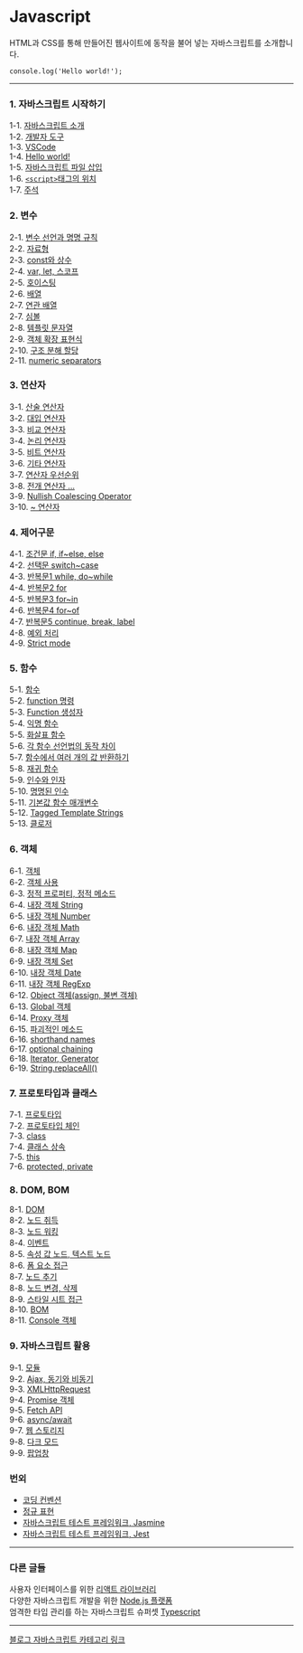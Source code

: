 # Javascript
HTML과 CSS를 통해 만들어진 웹사이트에 동작을 불어 넣는 자바스크립트를 소개합니다. <br/>
```ecmascript 6
console.log('Hello world!');
```

---
### 1. 자바스크립트 시작하기
1-1. [자바스크립트 소개](https://velog.io/@bami/Javascript-%EC%9E%90%EB%B0%94%EC%8A%A4%ED%81%AC%EB%A6%BD%ED%8A%B8) <br/>
1-2. [개발자 도구](https://velog.io/@bami/%EA%B0%9C%EB%B0%9C%EC%9E%90-%EB%8F%84%EA%B5%AC%ED%81%AC%EB%A1%AC) <br/>
1-3. [VSCode](https://velog.io/@bami/Javascript-%EC%9E%90%EB%B0%94%EC%8A%A4%ED%81%AC%EB%A6%BD%ED%8A%B8-%EC%97%90%EB%94%94%ED%84%B0-vscode) <br/>
1-4. [Hello world!](https://velog.io/@bami/Javascript-Hello-World) <br/>
1-5. [자바스크립트 파일 삽입](https://velog.io/@bami/Javascript-HTML-%EB%AC%B8%EC%84%9C%EC%97%90-%EC%9E%90%EB%B0%94%EC%8A%A4%ED%81%AC%EB%A6%BD%ED%8A%B8-%EC%82%BD%EC%9E%85) <br/>
1-6. [`<script>`태그의 위치](https://velog.io/@bami/Javascript-script%ED%83%9C%EA%B7%B8%EC%9D%98-%EC%9C%84%EC%B9%98) <br/>
1-7. [주석](https://velog.io/@bami/Javascript-%EC%A3%BC%EC%84%9D) <br/>

### 2. 변수
2-1. [변수 선언과 명명 규칙](https://velog.io/@bami/Javascript-%EC%A3%BC%EC%84%9D) <br/>
2-2. [자료형](https://velog.io/@bami/Javascript-%EC%9E%90%EB%A3%8C%ED%98%95) <br/>
2-3. [const와 상수](https://velog.io/@bami/Javascript-%EC%83%81%EC%88%98%EC%99%80-const) <br/>
2-4. [var, let, 스코프](https://velog.io/@bami/Javascript-var%EC%99%80-let-%EC%8A%A4%EC%BD%94%ED%94%84-%EA%B0%9C%EB%85%90) <br/>
2-5. [호이스팅](https://velog.io/@bami/Javascript-%ED%98%B8%EC%9D%B4%EC%8A%A4%ED%8C%85) <br/>
2-6. [배열](https://velog.io/@bami/Javascript-%EB%B0%B0%EC%97%B4) <br/>
2-7. [연관 배열](https://velog.io/@bami/Javascript-%EC%97%B0%EA%B4%80-%EB%B0%B0%EC%97%B4) <br/>
2-7. [심볼](https://velog.io/@bami/Javascript-Symbol) <br/>
2-8. [템플릿 문자열](https://velog.io/@bami/Javascript-%ED%85%9C%ED%94%8C%EB%A6%BF-%EB%AC%B8%EC%9E%90%EC%97%B4) <br/>
2-9. [객체 확장 표현식](https://velog.io/@bami/Javascript-%EA%B0%9D%EC%B2%B4-%ED%99%95%EC%9E%A5-%ED%91%9C%ED%98%84%EC%8B%9D) <br/>
2-10. [구조 분해 할당](https://velog.io/@bami/Javascript-%EA%B5%AC%EC%A1%B0-%EB%B6%84%ED%95%B4-%ED%95%A0%EB%8B%B9) <br/>
2-11. [numeric separators](https://velog.io/@bami/Javascript-numeric-separators) <br/>

### 3. 연산자
3-1. [산술 연산자](https://velog.io/@bami/Javascript-%EC%82%B0%EC%88%A0-%EC%97%B0%EC%82%B0%EC%9E%90) <br/>
3-2. [대입 연산자](https://velog.io/@bami/Javascript-%EB%8C%80%EC%9E%85-%EC%97%B0%EC%82%B0%EC%9E%90) <br/>
3-3. [비교 연산자](https://velog.io/@bami/Javascript-%EB%B9%84%EA%B5%90-%EC%97%B0%EC%82%B0%EC%9E%90) <br/>
3-4. [논리 연산자](https://velog.io/@bami/Javascript-%EB%85%BC%EB%A6%AC-%EC%97%B0%EC%82%B0%EC%9E%90) <br/>
3-5. [비트 연산자](https://velog.io/@bami/Javascript-%EB%B9%84%ED%8A%B8-%EC%97%B0%EC%82%B0%EC%9E%90) <br/>
3-6. [기타 연산자](https://velog.io/@bami/Javascript-%EA%B8%B0%ED%83%80-%EC%97%B0%EC%82%B0%EC%9E%90%EB%93%A4) <br/>
3-7. [연산자 우선순위](https://velog.io/@bami/Javascript-%EC%97%B0%EC%82%B0%EC%9E%90-%EC%9A%B0%EC%84%A0%EC%88%9C%EC%9C%84) <br/>
3-8. [전개 연산자 ...](https://velog.io/@bami/Javascript-%EC%A0%84%EA%B0%9C-%EC%97%B0%EC%82%B0%EC%9E%90) <br/>
3-9. [Nullish Coalescing Operator](https://velog.io/@bami/Javascript-Nullish-Coalescing-Operator) <br/>
3-10. [~ 연산자](https://velog.io/@bami/Javascript) <br>


### 4. 제어구문
4-1. [조건문 if, if~else, else](https://velog.io/@bami/Javascript-%EC%A1%B0%EA%B1%B4%EB%AC%B8) <br/>
4-2. [선택문 switch~case](https://velog.io/@bami/Javascript-%EC%84%A0%ED%83%9D%EB%AC%B8) <br/>
4-3. [반복문1 while, do~while](https://velog.io/@bami/Javascript-%EB%B0%98%EB%B3%B5%EB%AC%B81) <br/>
4-4. [반복문2 for](https://velog.io/@bami/Javascript-%EB%B0%98%EB%B3%B5%EB%AC%B82-for) <br/>
4-5. [반복문3 for~in](https://velog.io/@bami/Javascript-%EB%B0%98%EB%B3%B5%EB%AC%B8-3-forin) <br/>
4-6. [반복문4 for~of](https://velog.io/@bami/Javascript-%EB%B0%98%EB%B3%B5%EB%AC%B8-4-forof) <br/>
4-7. [반복문5 continue, break, label](https://velog.io/@bami/Javascript-%EB%B0%98%EB%B3%B5%EB%AC%B8-%EC%A0%9C%EC%96%B4) <br/>
4-8. [예외 처리](https://velog.io/@bami/Javascript-%EC%98%88%EC%99%B8-%EC%B2%98%EB%A6%AC-trycatch) <br/>
4-9. [Strict mode](https://velog.io/@bami/Javascript-Strict-mode) <br/>

### 5. 함수
5-1. [함수](https://velog.io/@bami/Javascript-%ED%95%A8%EC%88%98) <br/>
5-2. [function 명령](https://velog.io/@bami/Javascript-%EC%82%AC%EC%9A%A9%EC%9E%90-%EC%A0%95%EC%9D%98-%ED%95%A8%EC%88%98-1-function-%EB%AA%85%EB%A0%B9) <br/>
5-3. [Function 생성자](https://velog.io/@bami/Javascript-%EC%82%AC%EC%9A%A9%EC%9E%90-%EC%A0%95%EC%9D%98-%ED%95%A8%EC%88%98-2-Function-%EC%83%9D%EC%84%B1%EC%9E%90) <br/>
5-4. [익명 함수](https://velog.io/@bami/Javascript-%EC%82%AC%EC%9A%A9%EC%9E%90-%EC%A0%95%EC%9D%98-%ED%95%A8%EC%88%98-3-%ED%95%A8%EC%88%98-%EB%A6%AC%ED%84%B0%EB%9F%B4) <br/>
5-5. [화살표 함수](https://velog.io/@bami/Javascript-%EC%82%AC%EC%9A%A9%EC%9E%90-%EC%A0%95%EC%9D%98-%ED%95%A8%EC%88%98-4-%EC%95%A0%EB%A1%9C%EC%9A%B0-%ED%95%A8%EC%88%98) <br/>
5-6. [각 함수 선언법의 동작 차이](https://velog.io/@bami/Javascript-function-%EB%AA%85%EB%A0%B9%EA%B3%BC-Function-%EB%AA%85%EB%A0%B9%ED%95%A8%EC%88%98-%EB%A6%AC%ED%84%B0%EB%9F%B4%EC%9D%98-%EC%9E%91%EB%8F%99) <br/>
5-7. [함수에서 여러 개의 값 반환하기](https://velog.io/@bami/Javascript-%ED%95%A8%EC%88%98%EC%97%90%EC%84%9C-%EC%97%AC%EB%9F%AC-%EA%B0%92-%EB%B0%98%ED%99%98) <br/>
5-8. [재귀 함수](https://bamtory29.tistory.com/entry/Javascript-%EC%9E%AC%EA%B7%80-%ED%95%A8%EC%88%98?category=924733) <br/>
5-9. [인수와 인자](https://velog.io/@bami/Javascript-%EC%9D%B8%EC%88%98%EC%99%80-%EC%9D%B8%EC%9E%90) <br/>
5-10. [명명된 인수](https://velog.io/@bami/Javascript-%EB%AA%85%EB%AA%85%EB%90%9C-%EC%9D%B8%EC%88%98) <br/>
5-11. [기본값 함수 매개변수](https://velog.io/@bami/Javascript-default-function-parameter) <br/>
5-12. [Tagged Template Strings](https://velog.io/@bami/Javascript-Tagged-Template-Strings) <br/>
5-13. [클로저](https://velog.io/@bami/Javascript-Closure) <br/>

### 6. 객체
6-1. [객체](https://velog.io/@bami/Javascript-%EA%B0%9D%EC%B2%B4) <br/>
6-2. [객체 사용](https://bamtory29.tistory.com/entry/Javascript-%EA%B0%9D%EC%B2%B4-%EC%82%AC%EC%9A%A9%ED%95%98%EA%B8%B0?category=924733) <br/>
6-3. [정적 프로퍼티, 정적 메소드](https://velog.io/@bami/Javascript-%EC%A0%95%EC%A0%81-%ED%94%84%EB%A1%9C%ED%8D%BC%ED%8B%B0%EC%99%80-%EC%A0%95%EC%A0%81-%EB%A9%94%EC%86%8C%EB%93%9C) <br/>
6-4. [내장 객체 String](https://velog.io/@bami/Javascript-%EB%82%B4%EC%9E%A5-%EA%B0%9D%EC%B2%B4-String) <br/>
6-5. [내장 객체 Number](https://velog.io/@bami/Javascript-%EB%82%B4%EC%9E%A5-%EA%B0%9D%EC%B2%B4-Number) </br>
6-6. [내장 객체 Math](https://velog.io/@bami/Javascript-%EB%82%B4%EC%9E%A5-%EA%B0%9D%EC%B2%B4-Math) <br/>
6-7. [내장 객체 Array](https://velog.io/@bami/Javascript-%EB%82%B4%EC%9E%A5-%EA%B0%9D%EC%B2%B4-Array) <br/>
6-8. [내장 객체 Map](https://velog.io/@bami/Javascript-%EB%82%B4%EC%9E%A5-%EA%B0%9D%EC%B2%B4-Map) <br/>
6-9. [내장 객체 Set](https://velog.io/@bami/Javascript-%EB%82%B4%EC%9E%A5-%EA%B0%9D%EC%B2%B4-Set) <br/>
6-10. [내장 객체 Date](https://velog.io/@bami/Javascript-%EB%82%B4%EC%9E%A5-%EA%B0%9D%EC%B2%B4-Date) <br/>
6-11. [내장 객체 RegExp](https://velog.io/@bami/Javascript-%EB%82%B4%EC%9E%A5-%EA%B0%9D%EC%B2%B4-RegExp) <br/>
6-12. [Object 객체(assign, 불변 객체)](https://velog.io/@bami/Javascript-%EB%82%B4%EC%9E%A5-%EA%B0%9D%EC%B2%B4-Object) <br/>
6-13. [Global 객체](https://velog.io/@bami/Javascript-%EB%82%B4%EC%9E%A5-%EA%B0%9D%EC%B2%B4-Global) <br/>
6-14. [Proxy 객체](https://velog.io/@bami/Javascript-Proxy-%EA%B0%9D%EC%B2%B4) <br/>
6-15. [파괴적인 메소드](https://velog.io/@bami/%ED%8C%8C%EA%B4%B4%EC%A0%81%EC%9D%B8-%EB%A9%94%EC%86%8C%EB%93%9C) <br/>
6-16. [shorthand names](https://velog.io/@bami/Javascript-shorthand-names) <br/>
6-17. [optional chaining](https://velog.io/@bami/Javascript-optional-chaining) <br/>
6-18. [Iterator, Generator](https://velog.io/@bami/Javascript-Iterator-Generator) <br/>
6-19. [String.replaceAll()](https://velog.io/@bami/Javascript-String.replaceAll) <br>

### 7. 프로토타입과 클래스
7-1. [프로토타입](https://velog.io/@bami/Javascript-%ED%94%84%EB%A1%9C%ED%86%A0%ED%83%80%EC%9E%85) <br/>
7-2. [프로토타입 체인](https://velog.io/@bami/Javascript-%ED%94%84%EB%A1%9C%ED%86%A0%ED%83%80%EC%9E%85-%EC%B2%B4%EC%9D%B8) <br/>
7-3. [class](https://velog.io/@bami/Javascript-%ED%81%B4%EB%9E%98%EC%8A%A4-ot9rtjxb) <br/>
7-4. [클래스 상속](https://velog.io/@bami/Javascript-%ED%81%B4%EB%9E%98%EC%8A%A4-%EC%83%81%EC%86%8D) <br/>
7-5. [this](https://velog.io/@bami/Javascript-this) <br/>
7-6. [protected, private](https://velog.io/@bami/Javascript-protected%EC%99%80-private-%EB%A9%A4%EB%B2%84-%EC%A0%95%EC%9D%98)

### 8. DOM, BOM
8-1. [DOM](https://velog.io/@bami/Javascript-%EB%AC%B8%EC%84%9C-%EA%B0%9D%EC%B2%B4-%EB%AA%A8%EB%8D%B8-DOM) <br/>
8-2. [노드 취득](https://velog.io/@bami/Javascript-%EB%85%B8%EB%93%9C-%EC%B7%A8%EB%93%9D) <br/>
8-3. [노드 워킹](https://velog.io/@bami/Javascript-%EB%85%B8%EB%93%9C-%EC%9B%8C%ED%82%B9) <br/>
8-4. [이벤트](https://velog.io/@bami/Javascript-%EC%9D%B4%EB%B2%A4%ED%8A%B8) <br/>
8-5. [속성 값 노드, 텍스트 노드](https://velog.io/@bami/Javascirpt-%EC%86%8D%EC%84%B1-%EA%B0%92-%EB%85%B8%EB%93%9C-%ED%85%8D%EC%8A%A4%ED%8A%B8-%EB%85%B8%EB%93%9C) <br/>
8-6. [폼 요소 접근](https://velog.io/@bami/Javascript-%ED%8F%BC-%EC%9A%94%EC%86%8C-%EC%A0%91%EA%B7%BC) <br/>
8-7. [노드 추기](https://velog.io/@bami/Javascript-%EB%85%B8%EB%93%9C-%EC%B6%94%EA%B0%80%ED%95%98%EA%B8%B0) <br/>
8-8. [노드 변경, 삭제](https://velog.io/@bami/Javascript-%EB%85%B8%EB%93%9C-%EB%B3%80%EA%B2%BD%EA%B3%BC-%EC%82%AD%EC%A0%9C) <br/>
8-9. [스타일 시트 접근](https://velog.io/@bami/Javacript-%EC%8A%A4%ED%83%80%EC%9D%BC-%EC%8B%9C%ED%8A%B8-%EC%A0%91%EA%B7%BC) <br/>
8-10. [BOM](https://velog.io/@bami/Javascirpt-%EB%B8%8C%EB%9D%BC%EC%9A%B0%EC%A0%80-%EA%B0%9D%EC%B2%B4-%EB%AA%A8%EB%8D%B8-BOM) <br/>
8-11. [Console 객체](https://velog.io/@bami/Javascript-Console-%EA%B0%9D%EC%B2%B4) <br/>

### 9. 자바스크립트 활용
9-1. [모듈](https://velog.io/@bami/Javascript-%EB%AA%A8%EB%93%88-Module) <br/>
9-2. [Ajax, 동기와 비동기](https://bamtory29.tistory.com/entry/Ajax) <br/>
9-3. [XMLHttpRequest](https://velog.io/@bami/Javascript-XMLHttpRequest) <br/>
9-4. [Promise 객체](https://velog.io/@bami/Javascript-Promise-%EA%B0%9D%EC%B2%B4) <br/>
9-5. [Fetch API](https://velog.io/@bami/Javascript-Fetch-API) <br/>
9-6. [async/await](https://velog.io/@bami/Javascript-asyncawait) <br/>
9-7. [웹 스토리지](https://velog.io/@bami/Javascript-%EC%9B%B9-%EC%8A%A4%ED%86%A0%EB%A6%AC%EC%A7%80-Web-Storage) <br/>
9-8. [다크 모드](https://velog.io/@bami/%EB%8B%A4%ED%81%AC-%EB%AA%A8%EB%93%9C-%EB%A7%8C%EB%93%A4%EA%B8%B0) <br/>
9-9. [팝업창](https://velog.io/@bami/%ED%8C%9D%EC%97%85%EC%B0%BD-%EB%A7%8C%EB%93%A4%EA%B8%B0) <br/>

### 번외  
- [코딩 컨벤션](https://velog.io/@bami/Javascript-%EC%9E%90%EB%B0%94%EC%8A%A4%ED%81%AC%EB%A6%BD%ED%8A%B8-%EC%BD%94%EB%94%A9-%EC%BB%A8%EB%B2%A4%EC%85%98) <br/>
- [정규 표현](https://velog.io/@bami/Javascript-%EC%A0%95%EA%B7%9C-%ED%91%9C%ED%98%84) <br/>
- [자바스크립트 테스트 프레임워크, Jasmine](https://velog.io/@bami/Javascript-%EC%9E%90%EB%B0%94%EC%8A%A4%ED%81%AC%EB%A6%BD%ED%8A%B8-%ED%85%8C%EC%8A%A4%ED%8A%B8-%EB%8F%84%EA%B5%AC-Jasmine) <br/>
- [자바스크립트 테스트 프레임워크, Jest](https://velog.io/@bami/Javascript-%ED%85%8C%EC%8A%A4%ED%8A%B8-%ED%94%84%EB%A0%88%EC%9E%84%EC%9B%8C%ED%81%AC-Jest) <br/>

---
### 다른 글들
사용자 인터페이스를 위한 [리액트 라이브러리](https://github.com/Bam-j/react-study/blob/main/README.md) <br/>
다양한 자바스크립트 개발을 위한 [Node.js 플랫폼](https://github.com/Bam-j/node-study/blob/main/README.md) <br/>
엄격한 타입 관리를 하는 자바스크립트 슈퍼셋 [Typescript](https://github.com/Bam-j/study-repo/blob/main/TYPESCRIPT.md)

---
[블로그 자바스크립트 카테고리 링크](https://velog.io/@bami/series/Javascript) <br/>